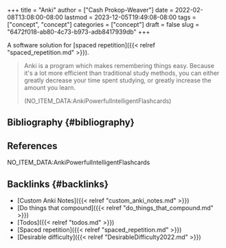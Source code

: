 +++
title = "Anki"
author = ["Cash Prokop-Weaver"]
date = 2022-02-08T13:08:00-08:00
lastmod = 2023-12-05T19:49:08-08:00
tags = ["concept", "concept"]
categories = ["concept"]
draft = false
slug = "6472f018-ab80-4c73-b973-adb8417939db"
+++

A software solution for [spaced repetition]({{< relref "spaced_repetition.md" >}}).

> Anki is a program which makes remembering things easy. Because it's a lot more efficient than traditional study methods, you can either greatly decrease your time spent studying, or greatly increase the amount you learn.
>
> (NO_ITEM_DATA:AnkiPowerfulIntelligentFlashcards)


## Bibliography {#bibliography}

## References

<style>.csl-entry{text-indent: -1.5em; margin-left: 1.5em;}</style><div class="csl-bib-body">
  <div class="csl-entry">NO_ITEM_DATA:AnkiPowerfulIntelligentFlashcards</div>
</div>


## Backlinks {#backlinks}

-   [Custom Anki Notes]({{< relref "custom_anki_notes.md" >}})
-   [Do things that compound]({{< relref "do_things_that_compound.md" >}})
-   [Todos]({{< relref "todos.md" >}})
-   [Spaced repetition]({{< relref "spaced_repetition.md" >}})
-   [Desirable difficulty]({{< relref "DesirableDifficulty2022.md" >}})
